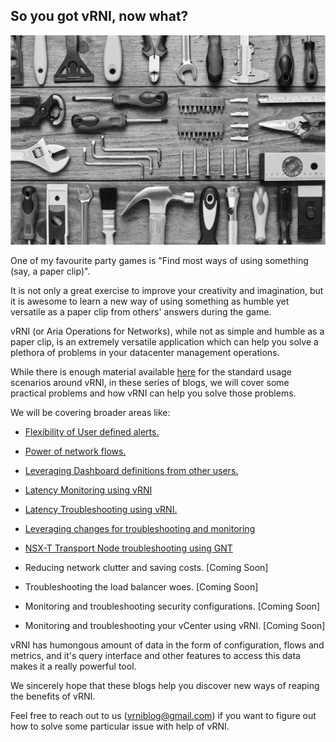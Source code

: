 ## So you got vRNI, now what?

![](/docs/assets/images/image2023-2-8_9-34-25.png)

One of my favourite party games is "Find most ways of using something (say, a paper clip)".

It is not only a great exercise to improve your creativity and imagination, but it is awesome to learn a new way of using something as humble yet versatile as a paper clip from others' answers during the game.

vRNI (or Aria Operations for Networks), while not as simple and humble as a paper clip, is an extremely versatile application which can help you solve a plethora of problems in your datacenter management operations.

While there is enough material available [here](https://docs.vmware.com/en/VMware-vRealize-Network-Insight/index.html) for the standard usage scenarios around vRNI, in these series of blogs, we will cover some practical problems and how vRNI can help you solve those problems.

We will be covering broader areas like:

- [Flexibility of User defined alerts.](https://vrniblog.github.io/2023/06/15/Power-of-Search-Based-Alerts-in-vRNI.html)

- [Power of network flows.](https://vrniblog.github.io/2023/06/02/white-paper-1.html)

- [Leveraging Dashboard definitions from other users.](https://vrniblog.github.io/2023/07/14/vRNI-Dashboard-Exchange.html)

- [Latency Monitoring using vRNI](https://vrniblog.github.io/2023/07/15/Latency_Monitoring_using_vRNI.html)

- [Latency Troubleshooting using vRNI.](https://vrniblog.github.io/2023/07/15/Latency_Troubleshooting_using_vRNI.html)

- [Leveraging changes for troubleshooting and monitoring](https://vrniblog.github.io/2023/07/16/Leveraging_change_alerts_for_monitoring_and_troubleshooting.html)

- [NSX-T Transport Node troubleshooting using GNT](https://vrniblog.github.io/2023/08/01/Using_GNT_For_NSXT_Transport_Node.html)

- Reducing network clutter and saving costs. [Coming Soon]

- Troubleshooting the load balancer woes. [Coming Soon]

- Monitoring and troubleshooting security configurations. [Coming Soon]

- Monitoring and troubleshooting your vCenter using vRNI. [Coming Soon]

vRNI has humongous amount of data in the form of configuration, flows and metrics, and it's query interface and other features to access this data makes it a really powerful tool.

We sincerely hope that these blogs help you discover new ways of reaping the benefits of vRNI.

Feel free to reach out to us (vrniblog@gmail.com) if you want to figure out how to solve some particular issue with help of vRNI.
